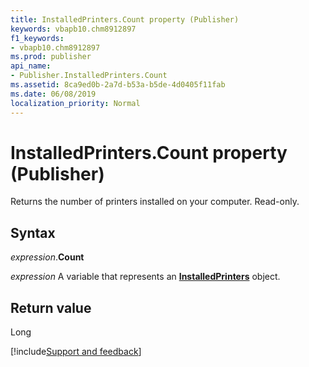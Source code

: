 ```yaml
---
title: InstalledPrinters.Count property (Publisher)
keywords: vbapb10.chm8912897
f1_keywords:
- vbapb10.chm8912897
ms.prod: publisher
api_name:
- Publisher.InstalledPrinters.Count
ms.assetid: 8ca9ed0b-2a7d-b53a-b5de-4d0405f11fab
ms.date: 06/08/2019
localization_priority: Normal
---
```



# InstalledPrinters.Count property (Publisher)

Returns the number of printers installed on your computer. Read-only.


## Syntax

_expression_.**Count**

_expression_ A variable that represents an **[InstalledPrinters](Publisher.InstalledPrinters.md)** object.


## Return value

Long

[!include[Support and feedback](~/includes/feedback-boilerplate.md)]